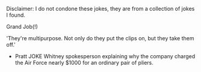 Disclaimer: I do not condone these jokes, they are from a collection of jokes I found.

Grand Job(!)

'They're multipurpose. Not only do they put the clips on, but they take them off.'

- Pratt JOKE Whitney spokesperson explaining why the company charged the Air Force nearly $1000 for an ordinary pair of pliers.

